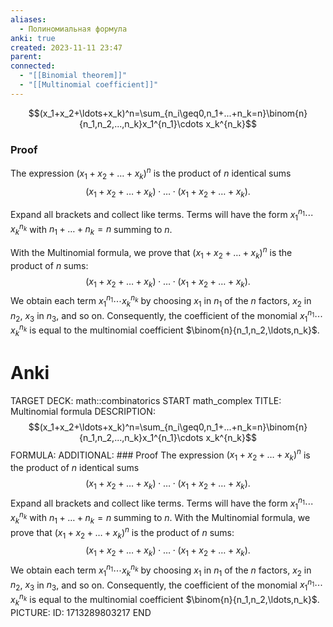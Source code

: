 ```yaml
---
aliases:
  - Полиномиальная формула
anki: true
created: 2023-11-11 23:47
parent: 
connected:
  - "[[Binomial theorem]]"
  - "[[Multinomial coefficient]]"
---
```


$$(x_1+x_2+\ldots+x_k)^n=\sum_{n_i\geq0,n_1+...+n_k=n}\binom{n}{n_1,n_2,...,n_k}x_1^{n_1}\cdots x_k^{n_k}$$


### Proof
The expression $(x_{1}+x_{2}+\ldots+x_{k})^{n}$ is the product of $n$ identical sums $$(x_{1}+x_{2}+\ldots+x_{k})\cdot\ldots\cdot(x_{1}+x_{2}+\ldots+x_{k}).$$ 

Expand all brackets and collect like terms. Terms will have the form $x_1^{n_1}\cdots x_k^{n_k}$ with $n_1+\ldots+n_k=n$ summing to $n$.

With the Multinomial formula, we prove that $(x_1+x_2+\ldots+x_k)^n$ is the product of $n$ sums: $$(x_1+x_2+\ldots+x_{k})\cdot\ldots\cdot(x_{1}+x_{2}+\ldots+x_{k}).$$ 
We obtain each term $x_1^{n_1}\cdots x_k^{n_k}$ by choosing $x_1$ in $n_1$ of the $n$ factors, $x_2$ in $n_2$, $x_3$ in $n_{3}$, and so on. Consequently, the coefficient of the monomial $x_1^{n_1}\cdots x_k^{n_k}$ is equal to the multinomial coefficient $\binom{n}{n_1,n_2,\ldots,n_k}$.

# Anki
TARGET DECK: math::combinatorics
START
math_complex
TITLE: Multinomial formula
DESCRIPTION: $$(x_1+x_2+\ldots+x_k)^n=\sum_{n_i\geq0,n_1+...+n_k=n}\binom{n}{n_1,n_2,...,n_k}x_1^{n_1}\cdots x_k^{n_k}$$
FORMULA: 
ADDITIONAL: ### Proof
The expression $(x_{1}+x_{2}+\ldots+x_{k})^{n}$ is the product of $n$ identical sums $$(x_{1}+x_{2}+\ldots+x_{k})\cdot\ldots\cdot(x_{1}+x_{2}+\ldots+x_{k}).$$ 
Expand all brackets and collect like terms. Terms will have the form $x_1^{n_1}\cdots x_k^{n_k}$ with $n_1+\ldots+n_k=n$ summing to $n$.
With the Multinomial formula, we prove that $(x_1+x_2+\ldots+x_k)^n$ is the product of $n$ sums: $$(x_1+x_2+\ldots+x_{k})\cdot\ldots\cdot(x_{1}+x_{2}+\ldots+x_{k}).$$ 
We obtain each term $x_1^{n_1}\cdots x_k^{n_k}$ by choosing $x_1$ in $n_1$ of the $n$ factors, $x_2$ in $n_2$, $x_3$ in $n_{3}$, and so on. Consequently, the coefficient of the monomial $x_1^{n_1}\cdots x_k^{n_k}$ is equal to the multinomial coefficient $\binom{n}{n_1,n_2,\ldots,n_k}$.
PICTURE:
ID: 1713289803217
END





